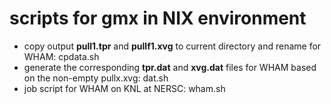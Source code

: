 # scripts for gmx in NIX environment
- copy output **pull1.tpr** and **pullf1.xvg** to current directory and rename for WHAM: cpdata.sh
- generate the corresponding **tpr.dat** and **xvg.dat** files for WHAM based on the non-empty pullx.xvg: dat.sh
- job script for WHAM on KNL at NERSC: wham.sh
